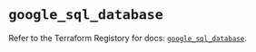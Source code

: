 # `google_sql_database`

Refer to the Terraform Registory for docs: [`google_sql_database`](https://registry.terraform.io/providers/hashicorp/google/5.29.0/docs/resources/sql_database).
